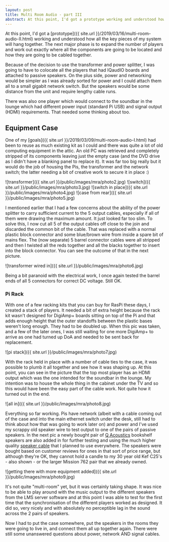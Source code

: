 ```yaml
---
layout: post
title: Multi Room Audio - part III
abstract: At this point, I'd got a prototype working and understood how all the key pieces of my system will hang together. The next major phase is to expand the number of players and work out exactly where all the components are going to be located and how they are going to be cabled together.
---
```


At this point, I'd got a [prototype]({{ site.url }}/2019/03/16/multi-room-audio-II.html) working and understood how all the key pieces of my system will hang together. The next major phase is to expand the number of players and work out exactly where all the components are going to be located and how they are going to be cabled together.

Because of the decision to use the transformer and power splitter, I was going to have to colocate all the players that had IQaudIO boards and attached to passive speakers. On the plus side, power and networking would be simpler as I was already sorted for power and I could attach them all to a small gigabit network switch. But the speakers would be some distance from the unit and require lengthy cable runs.

There was also one player which would connect to the soundbar in the lounge which had different power input (standard Pi USB) and signal output (HDMI) requirements. That needed some thinking about too.

## Equipment Case

One of my [goals]({{ site.url }}/2019/03/09/multi-room-audio-I.html) had been to reuse as much existing kit as I could and there was quite a lot of old computing equipment in the attic. An old PC was retrieved and completely stripped of its components leaving just the empty case (and the DVD drive as I didn't have a blanking panel to replace it). It was far too big really but it would do the job of housing the Pis, the transformer and the network switch; the latter needing a bit of creative work to secure it in place :)

![transformer]({{ site.url }}/public/images/mra/photo2.jpg) ![switch]({{ site.url }}/public/images/mra/photo3.jpg) ![switch in place]({{ site.url }}/public/images/mra/photo4.jpg) ![case from rear]({{ site.url }}/public/images/mra/photo5.jpg)

I mentioned earlier that I had a few concerns about the ability of the power splitter to carry sufficient current to the 5 output cables, especially if all of them were drawing the maximum amount. It just looked far too slim. To solve this, I now cut all 5 of the output cables off close to the join and discarded the common bit of the cable. That was replaced with a normal plastic block connector and some blue/brown wire from inside a spare bit of mains flex. The (now separate) 5 barrel connector cables were all stripped and then I twisted all the reds together and all the blacks together to insert into the block connector. You can see the outcome of that in the next picture.

![transformer wired in]({{ site.url }}/public/images/mra/photo6.jpg)

Being a bit paranoid with the electrical work, I once again tested the barrel ends of all 5 connectors for correct DC voltage. Still OK.

### Pi Rack

With one of a few racking kits that you can buy for RasPi these days, I created a stack of players. It needed a bit of extra height because the rack kit wasn't designed for DigiAmp+ boards sitting on top of the Pi and that adds enough height that the outer standoffs between the plastic bases weren't long enough. They had to be doubled up. When this pic was taken, and a few of the later ones, I was still waiting for one more DigiAmp+ to arrive as one had turned up DoA and needed to be sent back for replacement.

![pi stack]({{ site.url }}/public/images/mra/photo7.jpg)

With the rack held in place with a number of cable ties to the case, it was possible to plumb it all together and see how it was shaping up. At this point, you can see in the picture that the top most player has an HDMI output which was the one intended for the soundbar in the lounge. My intention was to house the whole thing in the cabinet under the TV and so this would have been the easy part of the cable work. Not quite how it turned out in the end.

![all in]({{ site.url }}/public/images/mra/photo8.jpg)

Everything so far working. Pis have network (albeit with a cable coming out of the case and into the main ethernet switch under the desk, still had to think about how that was going to work later on) and power and I've used my scrappy old speaker wire to test output to one of the pairs of passive speakers. In the next pic a newly bought pair of [Q Acoustics](https://www.amazon.co.uk/gp/product/B0063FT3WW) bookshelf speakers are also added in for further testing and using the much higher quality [speaker cable](https://www.amazon.co.uk/gp/product/B01LFA7MHM) that I planned to use everywhere. The speakers were bought based on customer reviews for ones in that sort of price range, but although they're OK, they cannot hold a candle to my 30 year old Kef C25's - also shown - or the larger Mission 762 pair that we already owned.

![getting there with more equipment added]({{ site.url }}/public/images/mra/photo9.jpg)

It's not quite "multi-room" yet, but it was certainly taking shape. It was nice to be able to play around with the music output to the different speakers from the LMS server software and at this point I was able to test for the first time that the synchronisation of the different players worked as designed. It did so, very nicely and with absolutely no perceptible lag in the sound across the 2 pairs of speakers.

Now I had to put the case somewhere, put the speakers in the rooms they were going to live in, and connect them all up together again. There were still some unanswered questions about power, network AND signal cables.
